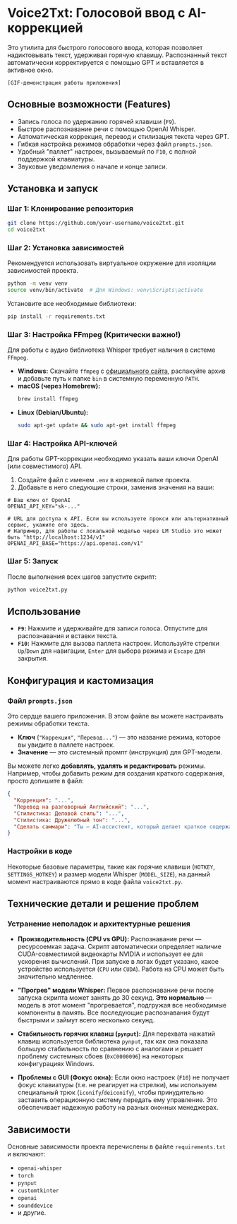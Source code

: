 # Voice2Txt: Голосовой ввод с AI-коррекцией

Это утилита для быстрого голосового ввода, которая позволяет надиктовывать текст, удерживая горячую клавишу. Распознанный текст автоматически корректируется с помощью GPT и вставляется в активное окно.

`[GIF-демонстрация работы приложения]`

## Основные возможности (Features)

*   Запись голоса по удержанию горячей клавиши (`F9`).
*   Быстрое распознавание речи с помощью OpenAI Whisper.
*   Автоматическая коррекция, перевод и стилизация текста через GPT.
*   Гибкая настройка режимов обработки через файл `prompts.json`.
*   Удобный "паллет" настроек, вызываемый по `F10`, с полной поддержкой клавиатуры.
*   Звуковые уведомления о начале и конце записи.

## Установка и запуск

### Шаг 1: Клонирование репозитория
```bash
git clone https://github.com/your-username/voice2txt.git
cd voice2txt
```

### Шаг 2: Установка зависимостей
Рекомендуется использовать виртуальное окружение для изоляции зависимостей проекта.
```bash
python -m venv venv
source venv/bin/activate  # Для Windows: venv\Scripts\activate
```
Установите все необходимые библиотеки:
```bash
pip install -r requirements.txt
```

### Шаг 3: Настройка FFmpeg (Критически важно!)
Для работы с аудио библиотека Whisper требует наличия в системе `FFmpeg`.

*   **Windows:** Скачайте `ffmpeg` с [официального сайта](https://ffmpeg.org/download.html), распакуйте архив и добавьте путь к папке `bin` в системную переменную `PATH`.
*   **macOS (через Homebrew):**
    ```bash
    brew install ffmpeg
    ```
*   **Linux (Debian/Ubuntu):**
    ```bash
    sudo apt-get update && sudo apt-get install ffmpeg
    ```

### Шаг 4: Настройка API-ключей
Для работы GPT-коррекции необходимо указать ваши ключи OpenAI (или совместимого) API.

1.  Создайте файл с именем `.env` в корневой папке проекта.
2.  Добавьте в него следующие строки, заменив значения на ваши:

```dotenv
# Ваш ключ от OpenAI
OPENAI_API_KEY="sk-..."

# URL для доступа к API. Если вы используете прокси или альтернативный сервис, укажите его здесь.
# Например, для работы с локальной моделью через LM Studio это может быть "http://localhost:1234/v1"
OPENAI_API_BASE="https://api.openai.com/v1"
```

### Шаг 5: Запуск
После выполнения всех шагов запустите скрипт:
```bash
python voice2txt.py
```

## Использование

*   **`F9`:** Нажмите и удерживайте для записи голоса. Отпустите для распознавания и вставки текста.
*   **`F10`:** Нажмите для вызова паллета настроек. Используйте стрелки `Up`/`Down` для навигации, `Enter` для выбора режима и `Escape` для закрытия.

## Конфигурация и кастомизация

### Файл `prompts.json`
Это сердце вашего приложения. В этом файле вы можете настраивать режимы обработки текста.

*   **Ключ** (`"Коррекция"`, `"Перевод..."`) — это название режима, которое вы увидите в паллете настроек.
*   **Значение** — это системный промпт (инструкция) для GPT-модели.

Вы можете легко **добавлять, удалять и редактировать** режимы. Например, чтобы добавить режим для создания краткого содержания, просто допишите в файл:
```json
{
  "Коррекция": "...",
  "Перевод на разговорный Английский": "...",
  "Стилистика: Деловой стиль": "...",
  "Стилистика: Дружелюбный тон": "...",
  "Сделать саммари": "Ты — AI-ассистент, который делает краткое содержание текста. Проанализируй следующий текст и верни его основную мысль в одном-двух предложениях."
}
```

### Настройки в коде
Некоторые базовые параметры, такие как горячие клавиши (`HOTKEY`, `SETTINGS_HOTKEY`) и размер модели Whisper (`MODEL_SIZE`), на данный момент настраиваются прямо в коде файла `voice2txt.py`.

## Технические детали и решение проблем

### Устранение неполадок и архитектурные решения

*   **Производительность (CPU vs GPU):**
    Распознавание речи — ресурсоемкая задача. Скрипт автоматически определяет наличие CUDA-совместимой видеокарты NVIDIA и использует ее для ускорения вычислений. При запуске в логах будет указано, какое устройство используется (`CPU` или `CUDA`). Работа на CPU может быть значительно медленнее.

*   **"Прогрев" модели Whisper:**
    Первое распознавание речи после запуска скрипта может занять до 30 секунд. **Это нормально** — модель в этот момент "прогревается", подгружая все необходимые компоненты в память. Все последующие распознавания будут быстрыми и займут всего несколько секунд.

*   **Стабильность горячих клавиш (`pynput`):**
    Для перехвата нажатий клавиш используется библиотека `pynput`, так как она показала большую стабильность по сравнению с аналогами и решает проблему системных сбоев (`0xC0000096`) на некоторых конфигурациях Windows.

*   **Проблемы с GUI (Фокус окна):**
    Если окно настроек (`F10`) не получает фокус клавиатуры (т.е. не реагирует на стрелки), мы используем специальный трюк (`iconify`/`deiconify`), чтобы принудительно заставить операционную систему передать ему управление. Это обеспечивает надежную работу на разных оконных менеджерах.

## Зависимости
Основные зависимости проекта перечислены в файле `requirements.txt` и включают:
*   `openai-whisper`
*   `torch`
*   `pynput`
*   `customtkinter`
*   `openai`
*   `sounddevice`
*   и другие.
